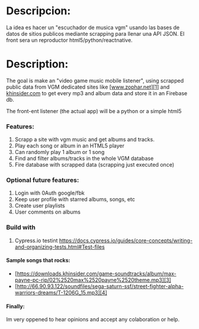 # Descripcion:
La idea es hacer un "escuchador de musica vgm" usando las bases de datos de sitios publicos 
mediante scrapping para llenar una API JSON. El front sera un reproductor html5/python/reactnative.

# Description:
The goal is make an "video game music mobile listener", using scrapped public data from VGM dedicated 
sites like [www.zophar.net][1] and [khinsider.com][2] to get every mp3 and album data and store it in an Firebase db.

The front-ent listener (the actual app) will be a python or a simple html5 <audio> playlist or a react-native app.

### Features:
1.  Scrapp a site with vgm music and get albums and tracks.
2.  Play each song or album in an HTML5 player
3.  Can randomly play 1 album or 1 song
4.  Find and filter albums/tracks in the whole VGM database
6.  Fire database with scrapped data (scrapping just executed once)

### Optional future features:
1.  Login with 0Auth google/fbk
2.  Keep user profile with starred albums, songs, etc
3.  Create user playlists
4.  User comments on albums

### Build with
1. Cypress.io testint https://docs.cypress.io/guides/core-concepts/writing-and-organizing-tests.html#Test-files

#### Sample songs that rocks:
-   [https://downloads.khinsider.com/game-soundtracks/album/max-payne-pc-rip/02%2520max%2520payne%2520theme.mp3][3]
-   [http://66.90.93.122/soundfiles/sega-saturn-ssf/street-fighter-alpha-warriors-dreams/T-1206G_15.mp3][4]

#### Finally:
Im very oppened to hear opinions and accept any colaboration or help. 

[1]: www.zophar.net
[2]: http://khinsider.com
[3]: https://downloads.khinsider.com/game-soundtracks/album/max-payne-pc-rip/02%2520max%2520payne%2520theme.mp3
[4]: http://66.90.93.122/soundfiles/sega-saturn-ssf/street-fighter-alpha-warriors-dreams/T-1206G_15.mp3